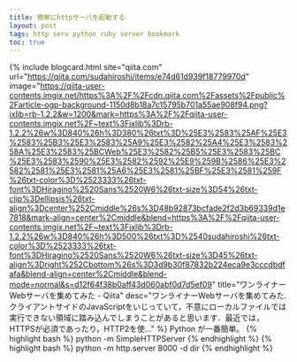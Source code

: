 ```yaml
---
title: 簡単にhttpサーバを起動する
layout: post
tags: http serv python ruby server bookmark
toc: true
---
```

{% include blogcard.html site="qiita.com" url="https://qiita.com/sudahiroshi/items/e74d61d939f18779970d" image="https://qiita-user-contents.imgix.net/https%3A%2F%2Fcdn.qiita.com%2Fassets%2Fpublic%2Farticle-ogp-background-1150d8b18a7c15795b701a55ae908f94.png?ixlib=rb-1.2.2&w=1200&mark=https%3A%2F%2Fqiita-user-contents.imgix.net%2F~text%3Fixlib%3Drb-1.2.2%26w%3D840%26h%3D380%26txt%3D%25E3%2583%25AF%25E3%2583%25B3%25E3%2583%25A9%25E3%2582%25A4%25E3%2583%258A%25E3%2583%25BCWeb%25E3%2582%25B5%25E3%2583%25BC%25E3%2583%2590%25E3%2582%2592%25E9%259B%2586%25E3%2582%2581%25E3%2581%25A6%25E3%2581%25BF%25E3%2581%259F%26txt-color%3D%2523333%26txt-font%3DHiragino%2520Sans%2520W6%26txt-size%3D54%26txt-clip%3Dellipsis%26txt-align%3Dcenter%252Cmiddle%26s%3D48b92873bcfade2f2d3b69339d1e7818&mark-align=center%2Cmiddle&blend=https%3A%2F%2Fqiita-user-contents.imgix.net%2F~text%3Fixlib%3Drb-1.2.2%26w%3D840%26h%3D500%26txt%3D%2540sudahiroshi%26txt-color%3D%2523333%26txt-font%3DHiragino%2520Sans%2520W6%26txt-size%3D45%26txt-align%3Dright%252Cbottom%26s%3D3d9b30f87832b224eca9e3cccdbdfafa&blend-align=center%2Cmiddle&blend-mode=normal&s=d12f64f38b0aff43d060abf0d7d5ef09" title="ワンライナーWebサーバを集めてみた - Qiita" desc="ワンライナーWebサーバを集めてみた.クライアントサイドのJavaScriptをいじっていて，不意にローカルファイルでは実行できない領域に踏み込んでしまうことがあると思います．最近では，HTTPSが必須であったり，HTTP2を使..." %}
Python が一番簡単。
{% highlight bash %}
python -m SimpleHTTPServer
{% endhighlight %}
{% highlight bash %}
python -m http.server 8000 -d dir
{% endhighlight %}
